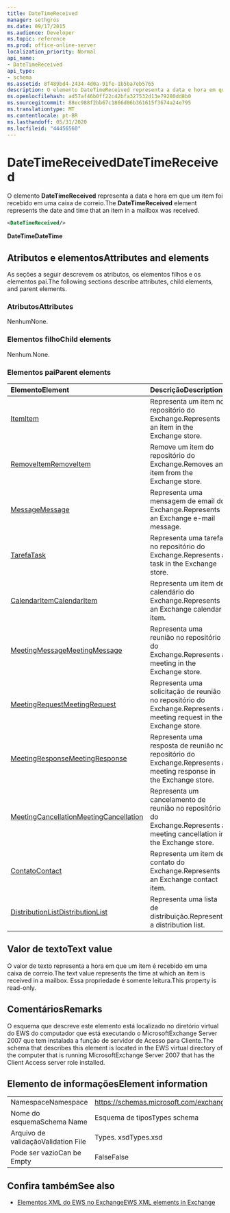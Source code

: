 ```yaml
---
title: DateTimeReceived
manager: sethgros
ms.date: 09/17/2015
ms.audience: Developer
ms.topic: reference
ms.prod: office-online-server
localization_priority: Normal
api_name:
- DateTimeReceived
api_type:
- schema
ms.assetid: 8f489bd4-2434-4d0a-91fe-1b5ba7eb5765
description: O elemento DateTimeReceived representa a data e hora em que um item foi recebido em uma caixa de correio.
ms.openlocfilehash: ad57af46b0ff22c42bfa327532d13e79280dd8b0
ms.sourcegitcommit: 88ec988f2bb67c1866d06b361615f3674a24e795
ms.translationtype: MT
ms.contentlocale: pt-BR
ms.lasthandoff: 05/31/2020
ms.locfileid: "44456560"
---
```

# <a name="datetimereceived"></a><span data-ttu-id="1da9c-103">DateTimeReceived</span><span class="sxs-lookup"><span data-stu-id="1da9c-103">DateTimeReceived</span></span>

<span data-ttu-id="1da9c-104">O elemento **DateTimeReceived** representa a data e hora em que um item foi recebido em uma caixa de correio.</span><span class="sxs-lookup"><span data-stu-id="1da9c-104">The **DateTimeReceived** element represents the date and time that an item in a mailbox was received.</span></span> 
  
```xml
<DateTimeReceived/>
```

<span data-ttu-id="1da9c-105">**DateTime**</span><span class="sxs-lookup"><span data-stu-id="1da9c-105">**DateTime**</span></span>

## <a name="attributes-and-elements"></a><span data-ttu-id="1da9c-106">Atributos e elementos</span><span class="sxs-lookup"><span data-stu-id="1da9c-106">Attributes and elements</span></span>

<span data-ttu-id="1da9c-107">As seções a seguir descrevem os atributos, os elementos filhos e os elementos pai.</span><span class="sxs-lookup"><span data-stu-id="1da9c-107">The following sections describe attributes, child elements, and parent elements.</span></span>
  
### <a name="attributes"></a><span data-ttu-id="1da9c-108">Atributos</span><span class="sxs-lookup"><span data-stu-id="1da9c-108">Attributes</span></span>

<span data-ttu-id="1da9c-109">Nenhum</span><span class="sxs-lookup"><span data-stu-id="1da9c-109">None.</span></span>
  
### <a name="child-elements"></a><span data-ttu-id="1da9c-110">Elementos filho</span><span class="sxs-lookup"><span data-stu-id="1da9c-110">Child elements</span></span>

<span data-ttu-id="1da9c-111">Nenhum.</span><span class="sxs-lookup"><span data-stu-id="1da9c-111">None.</span></span>
  
### <a name="parent-elements"></a><span data-ttu-id="1da9c-112">Elementos pai</span><span class="sxs-lookup"><span data-stu-id="1da9c-112">Parent elements</span></span>

|<span data-ttu-id="1da9c-113">**Elemento**</span><span class="sxs-lookup"><span data-stu-id="1da9c-113">**Element**</span></span>|<span data-ttu-id="1da9c-114">**Descrição**</span><span class="sxs-lookup"><span data-stu-id="1da9c-114">**Description**</span></span>|
|:-----|:-----|
|[<span data-ttu-id="1da9c-115">Item</span><span class="sxs-lookup"><span data-stu-id="1da9c-115">Item</span></span>](item.md) <br/> |<span data-ttu-id="1da9c-116">Representa um item no repositório do Exchange.</span><span class="sxs-lookup"><span data-stu-id="1da9c-116">Represents an item in the Exchange store.</span></span>  <br/> |
|[<span data-ttu-id="1da9c-117">RemoveItem</span><span class="sxs-lookup"><span data-stu-id="1da9c-117">RemoveItem</span></span>](removeitem.md) <br/> |<span data-ttu-id="1da9c-118">Remove um item do repositório do Exchange.</span><span class="sxs-lookup"><span data-stu-id="1da9c-118">Removes an item from the Exchange store.</span></span>  <br/> |
|[<span data-ttu-id="1da9c-119">Message</span><span class="sxs-lookup"><span data-stu-id="1da9c-119">Message</span></span>](message-ex15websvcsotherref.md) <br/> |<span data-ttu-id="1da9c-120">Representa uma mensagem de email do Exchange.</span><span class="sxs-lookup"><span data-stu-id="1da9c-120">Represents an Exchange e-mail message.</span></span>  <br/> |
|[<span data-ttu-id="1da9c-121">Tarefa</span><span class="sxs-lookup"><span data-stu-id="1da9c-121">Task</span></span>](task.md) <br/> |<span data-ttu-id="1da9c-122">Representa uma tarefa no repositório do Exchange.</span><span class="sxs-lookup"><span data-stu-id="1da9c-122">Represents a task in the Exchange store.</span></span>  <br/> |
|[<span data-ttu-id="1da9c-123">CalendarItem</span><span class="sxs-lookup"><span data-stu-id="1da9c-123">CalendarItem</span></span>](calendaritem.md) <br/> |<span data-ttu-id="1da9c-124">Representa um item de calendário do Exchange.</span><span class="sxs-lookup"><span data-stu-id="1da9c-124">Represents an Exchange calendar item.</span></span>  <br/> |
|[<span data-ttu-id="1da9c-125">MeetingMessage</span><span class="sxs-lookup"><span data-stu-id="1da9c-125">MeetingMessage</span></span>](meetingmessage.md) <br/> |<span data-ttu-id="1da9c-126">Representa uma reunião no repositório do Exchange.</span><span class="sxs-lookup"><span data-stu-id="1da9c-126">Represents a meeting in the Exchange store.</span></span>  <br/> |
|[<span data-ttu-id="1da9c-127">MeetingRequest</span><span class="sxs-lookup"><span data-stu-id="1da9c-127">MeetingRequest</span></span>](meetingrequest.md) <br/> |<span data-ttu-id="1da9c-128">Representa uma solicitação de reunião no repositório do Exchange.</span><span class="sxs-lookup"><span data-stu-id="1da9c-128">Represents a meeting request in the Exchange store.</span></span>  <br/> |
|[<span data-ttu-id="1da9c-129">MeetingResponse</span><span class="sxs-lookup"><span data-stu-id="1da9c-129">MeetingResponse</span></span>](meetingresponse.md) <br/> |<span data-ttu-id="1da9c-130">Representa uma resposta de reunião no repositório do Exchange.</span><span class="sxs-lookup"><span data-stu-id="1da9c-130">Represents a meeting response in the Exchange store.</span></span>  <br/> |
|[<span data-ttu-id="1da9c-131">MeetingCancellation</span><span class="sxs-lookup"><span data-stu-id="1da9c-131">MeetingCancellation</span></span>](meetingcancellation.md) <br/> |<span data-ttu-id="1da9c-132">Representa um cancelamento de reunião no repositório do Exchange.</span><span class="sxs-lookup"><span data-stu-id="1da9c-132">Represents a meeting cancellation in the Exchange store.</span></span>  <br/> |
|[<span data-ttu-id="1da9c-133">Contato</span><span class="sxs-lookup"><span data-stu-id="1da9c-133">Contact</span></span>](contact.md) <br/> |<span data-ttu-id="1da9c-134">Representa um item de contato do Exchange.</span><span class="sxs-lookup"><span data-stu-id="1da9c-134">Represents an Exchange contact item.</span></span>  <br/> |
|[<span data-ttu-id="1da9c-135">DistributionList</span><span class="sxs-lookup"><span data-stu-id="1da9c-135">DistributionList</span></span>](distributionlist.md) <br/> |<span data-ttu-id="1da9c-136">Representa uma lista de distribuição.</span><span class="sxs-lookup"><span data-stu-id="1da9c-136">Represents a distribution list.</span></span>  <br/> |
   
## <a name="text-value"></a><span data-ttu-id="1da9c-137">Valor de texto</span><span class="sxs-lookup"><span data-stu-id="1da9c-137">Text value</span></span>

<span data-ttu-id="1da9c-138">O valor de texto representa a hora em que um item é recebido em uma caixa de correio.</span><span class="sxs-lookup"><span data-stu-id="1da9c-138">The text value represents the time at which an item is received in a mailbox.</span></span> <span data-ttu-id="1da9c-139">Essa propriedade é somente leitura.</span><span class="sxs-lookup"><span data-stu-id="1da9c-139">This property is read-only.</span></span>
  
## <a name="remarks"></a><span data-ttu-id="1da9c-140">Comentários</span><span class="sxs-lookup"><span data-stu-id="1da9c-140">Remarks</span></span>

<span data-ttu-id="1da9c-141">O esquema que descreve este elemento está localizado no diretório virtual do EWS do computador que está executando o MicrosoftExchange Server 2007 que tem instalada a função de servidor de Acesso para Cliente.</span><span class="sxs-lookup"><span data-stu-id="1da9c-141">The schema that describes this element is located in the EWS virtual directory of the computer that is running MicrosoftExchange Server 2007 that has the Client Access server role installed.</span></span>
  
## <a name="element-information"></a><span data-ttu-id="1da9c-142">Elemento de informações</span><span class="sxs-lookup"><span data-stu-id="1da9c-142">Element information</span></span>

|||
|:-----|:-----|
|<span data-ttu-id="1da9c-143">Namespace</span><span class="sxs-lookup"><span data-stu-id="1da9c-143">Namespace</span></span>  <br/> |https://schemas.microsoft.com/exchange/services/2006/types  <br/> |
|<span data-ttu-id="1da9c-144">Nome do esquema</span><span class="sxs-lookup"><span data-stu-id="1da9c-144">Schema Name</span></span>  <br/> |<span data-ttu-id="1da9c-145">Esquema de tipos</span><span class="sxs-lookup"><span data-stu-id="1da9c-145">Types schema</span></span>  <br/> |
|<span data-ttu-id="1da9c-146">Arquivo de validação</span><span class="sxs-lookup"><span data-stu-id="1da9c-146">Validation File</span></span>  <br/> |<span data-ttu-id="1da9c-147">Types. xsd</span><span class="sxs-lookup"><span data-stu-id="1da9c-147">Types.xsd</span></span>  <br/> |
|<span data-ttu-id="1da9c-148">Pode ser vazio</span><span class="sxs-lookup"><span data-stu-id="1da9c-148">Can be Empty</span></span>  <br/> |<span data-ttu-id="1da9c-149">False</span><span class="sxs-lookup"><span data-stu-id="1da9c-149">False</span></span>  <br/> |
   
## <a name="see-also"></a><span data-ttu-id="1da9c-150">Confira também</span><span class="sxs-lookup"><span data-stu-id="1da9c-150">See also</span></span>

- [<span data-ttu-id="1da9c-151">Elementos XML do EWS no Exchange</span><span class="sxs-lookup"><span data-stu-id="1da9c-151">EWS XML elements in Exchange</span></span>](ews-xml-elements-in-exchange.md)

